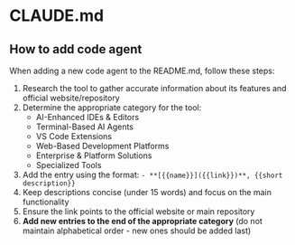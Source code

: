 # CLAUDE.md

## How to add code agent

When adding a new code agent to the README.md, follow these steps:

1. Research the tool to gather accurate information about its features and official website/repository
2. Determine the appropriate category for the tool:
   - AI-Enhanced IDEs & Editors
   - Terminal-Based AI Agents  
   - VS Code Extensions
   - Web-Based Development Platforms
   - Enterprise & Platform Solutions
   - Specialized Tools
3. Add the entry using the format: `- **[{{name}}]({{link}})**, {{short description}}`
4. Keep descriptions concise (under 15 words) and focus on the main functionality
5. Ensure the link points to the official website or main repository
6. **Add new entries to the end of the appropriate category** (do not maintain alphabetical order - new ones should be added last)
